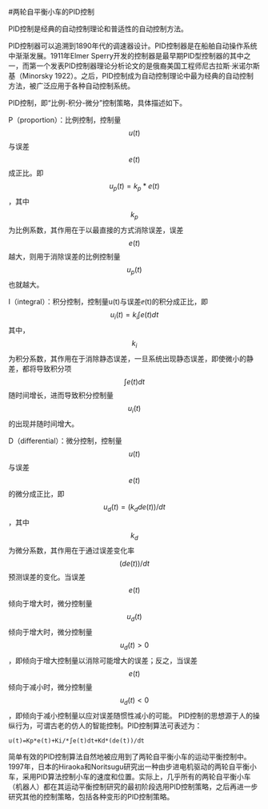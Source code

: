 #两轮自平衡小车的PID控制

PID控制是经典的自动控制理论和普适性的自动控制方法。

PID控制器可以追溯到1890年代的调速器设计。PID控制器是在船舶自动操作系统中渐渐发展。1911年Elmer Sperry开发的控制器是最早期PID型控制器的其中之一，而第一个发表PID控制器理论分析论文的是俄裔美国工程师尼古拉斯·米诺尔斯基（Minorsky 1922）。之后，PID控制成为自动控制理论中最为经典的自动控制方法，被广泛应用于各种自动控制系统。

PID控制，即“比例-积分-微分”控制策略，具体描述如下。

P（proportion）：比例控制，控制量$$u(t)$$与误差$$e(t)$$成正比。即$$u_p(t)=k_p*e(t)$$，其中$$k_p$$为比例系数，其作用在于以最直接的方式消除误差，误差$$e(t)$$越大，则用于消除误差的比例控制量$$u_p(t)$$也就越大。

I（integral）：积分控制，控制量u(t)与误差ⅇ(t)的积分成正比，即$$u_i (t)=k_i\int e(t)dt$$其中，$$k_i$$为积分系数，其作用在于消除静态误差，一旦系统出现静态误差，即使微小的静差，都将导致积分项$$\int e(t)dt$$随时间增长，进而导致积分控制量$$u_i(t)$$的出现并随时间增大。

D（differential）：微分控制，控制量$$u(t)$$与误差$$e(t)$$的微分成正比，即$$u_d(t)=(k_d de(t))/dt$$，其中$$k_d$$为微分系数，其作用在于通过误差变化率$$(de(t))/dt$$预测误差的变化。当误差$$e(t)$$倾向于增大时，微分控制量$$u_d(t)$$倾向于增大时，微分控制量$$u_d(t)>0$$，即倾向于增大控制量以消除可能增大的误差；反之，当误差$$e(t)$$倾向于减小时，微分控制量$$u_d(t)<0$$，即倾向于减小控制量以应对误差随惯性减小的可能。
PID控制的思想源于人的操纵行为，可谓古老的仿人的智能控制。PID控制算法可表述为：

`u(t)=Kp*e(t)+Ki/*∫e(t)dt+Kd*(de(t))/dt`
 
简单有效的PID控制算法自然地被应用到了两轮自平衡小车的运动平衡控制中。
1997年，日本的Hiraoka和Noritsugu研究出一种由步进电机驱动的两轮自平衡小车，采用PID算法控制小车的速度和位置。实际上，几乎所有的两轮自平衡小车（机器人）都在其运动平衡控制研究的最初阶段选用PID控制策略，之后再进一步研究其他的控制策略，包括各种变形的PID控制策略。
